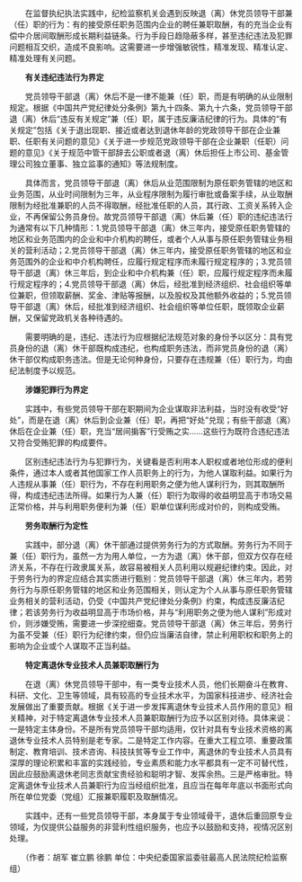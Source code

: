 　　在监督执纪执法实践中，纪检监察机关会遇到反映退（离）休党员领导干部兼（任）职的行为：有的接受原任职务范围内企业的聘任兼职取酬，有的充当企业有偿中介居间取酬形成长期利益链条。行为手段日趋隐蔽多样，甚至违纪违法及犯罪问题相互交织，造成不良影响。这需要进一步增强敏锐性，精准发现、精准认定、精准处理有关问题。

　　**有关违纪违法行为界定**

　　党员领导干部退（离）休后不是一律不能兼（任）职，而是有明确的从业限制规定。根据《中国共产党纪律处分条例》第九十四条、第九十六条，党员领导干部退（离）休后“违反有关规定”兼（任）职，属于违反廉洁纪律的行为。具体的“有关规定”包括《关于退出现职、接近或者达到退休年龄的党政领导干部在企业兼职、任职有关问题的意见》《关于进一步规范党政领导干部在企业兼职（任职）问题的意见》《关于规范中管干部辞去公职或者退（离）休后担任上市公司、基金管理公司独立董事、独立监事的通知》等法规制度。

　　具体而言，党员领导干部退（离）休后从业范围限制为原任职务管辖的地区和业务范围，从业时间限制为三年，从业程序限制为履行审批或备案手续，从业取酬限制为经批准兼职的人员不得取酬，经批准任职的人员，其行政、工资关系转入企业，不再保留公务员身份。故党员领导干部退（离）休后兼（任）职的违纪违法行为通常有以下几种情形：1.党员领导干部退（离）休三年内，接受原任职务管辖的地区和业务范围内的企业和中介机构的聘任，或者个人从事与原任职务管辖业务相关的营利活动；2.党员领导干部退（离）休三年内，接受原任职务管辖的地区和业务范围外的企业和中介机构聘任，应履行规定程序而未履行规定程序的；3.党员领导干部退（离）休三年后，到企业和中介机构兼（任）职，应履行规定程序而未履行规定程序的；4.党员领导干部退（离）休后，经批准到经济组织、社会组织等单位兼职，但领取薪酬、奖金、津贴等报酬，以及股权及其他额外收益的；5.党员领导干部退（离）休后，经批准到经济组织、社会组织等单位任职，既领取企业薪酬，又保留党政机关各种待遇的。

　　需要明确的是，违纪、违法行为应根据纪法规范对象的身份予以区分：具有党员身份的退（离）休干部既构成违纪，也构成职务违法，而非党员身份的退（离）休干部仅构成职务违法。但是无论何种身份，只要存在违规兼（任）职行为，均由纪法制度予以规范。

　　**涉嫌犯罪行为界定**

　　实践中，有些党员领导干部在职期间为企业谋取非法利益，当时没有收受“好处”，而是在退（离）休后到企业兼（任）职，再把“好处”兑现；有些干部退（离）休后在企业兼（任）职，充当“居间掮客”行受贿之实……这些行为既符合违纪违法又符合受贿犯罪的构成要件。

　　区别违纪违法行为与犯罪行为，关键看是否利用本人职权或者地位形成的便利条件，通过本人或者其他国家工作人员职务上的行为，为他人谋取利益。如果行为人违规从事兼（任）职行为，不存在利用职务之便为他人谋利行为，则其取酬所得，构成违纪违法所得。如果行为人兼（任）职行为取得的收益明显高于市场交易正常价格，并与利用职务便利为兼（任）职单位谋利形成对价的，则构成受贿。

　　**劳务取酬行为定性**

　　实践中，部分退（离）休干部通过提供劳务行为的方式取酬。劳务行为不同于兼（任）职行为，虽然一方为用人单位，一方为退（离）休干部，但双方仅存在经济关系，不存在行政隶属关系，故容易被相关人员利用以规避纪律约束。因此，对于劳务行为的界定应结合其实质进行甄别：党员领导干部退（离）休三年内，若劳务行为与原任职务管辖的地区和业务范围相关，则认定为个人从事与原任职务管辖业务相关的营利活动，仍受《中国共产党纪律处分条例》约束，构成违反廉洁纪律；若该劳务行为收益明显高于市场价格，并与“利用职务之便为他人谋利”形成对价，则涉嫌受贿，需要进一步深挖细查。党员领导干部退（离）休三年后，劳务行为虽不受兼（任）职行为纪律约束，但仍应当廉洁自律，禁止利用职权和职务上的影响为企业或个人谋取不正当利益。

　　**特定离退休专业技术人员兼职取酬行为**

　　在退（离）休党员领导干部中，有一类专业技术人员，他们长期奋斗在教育、科研、文化、卫生等领域，具有较高的专业技术水平，为国家科技进步、经济社会发展做出了重要贡献。根据《关于进一步发挥离退休专业技术人员作用的意见》相关精神，对于特定离退休专业技术人员兼职取酬行为应予以区别对待。具体来说：一是特定主体身份。不是所有党员领导干部均适用，仅针对具有专业技术资格的离退休专业技术人员特别是老专家。二是特定工作内容。在重大工程立项、重要政策制定、教育培训、技术咨询、科技扶贫等专业工作中，离退休的专业技术人员具有深厚的理论积累和丰富的实践经验，专业素质和能力水平都具有一定不可替代性，因此应鼓励离退休老同志贡献宝贵经验和聪明才智、发挥余热。三是严格审批。特定离退休专业技术人员兼职行为应当经组织批准，且应当在每年年底以书面形式向所在单位党委（党组）汇报兼职履职及取酬情况。

　　实践中，还有一些党员领导干部，本身属于专业领域骨干，退休后重回原专业领域，为仅提供公益服务的非营利性组织服务，也应予以鼓励和支持，视情况区别处理。

　　（作者：胡军 崔立鹏 徐鹏 单位：中央纪委国家监委驻最高人民法院纪检监察组）